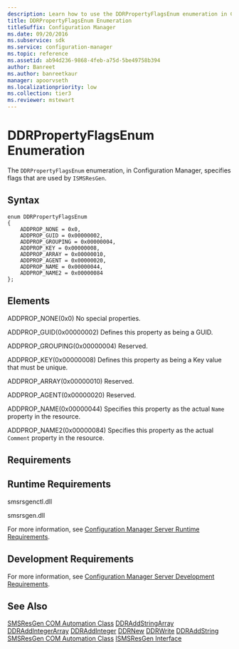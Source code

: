 ```yaml
---
description: Learn how to use the DDRPropertyFlagsEnum enumeration in Configuration Manager which specifies flags that are used by ISMSResGen.
title: DDRPropertyFlagsEnum Enumeration
titleSuffix: Configuration Manager
ms.date: 09/20/2016
ms.subservice: sdk
ms.service: configuration-manager
ms.topic: reference
ms.assetid: ab94d236-9868-4feb-a75d-5be49758b394
author: Banreet
ms.author: banreetkaur
manager: apoorvseth
ms.localizationpriority: low
ms.collection: tier3
ms.reviewer: mstewart
---
```

# DDRPropertyFlagsEnum Enumeration
The `DDRPropertyFlagsEnum` enumeration, in Configuration Manager, specifies flags that are used by `ISMSResGen`.

## Syntax

```
enum DDRPropertyFlagsEnum
{
    ADDPROP_NONE = 0x0,
    ADDPROP_GUID = 0x00000002,
    ADDPROP_GROUPING = 0x00000004,
    ADDPROP_KEY = 0x00000008,
    ADDPROP_ARRAY = 0x00000010,
    ADDPROP_AGENT = 0x00000020,
    ADDPROP_NAME = 0x00000044,
    ADDPROP_NAME2 = 0x00000084
};
```

## Elements
 ADDPROP_NONE(0x0)
 No special properties.

 ADDPROP_GUID(0x00000002)
 Defines this property as being a GUID.

 ADDPROP_GROUPING(0x00000004)
 Reserved.

 ADDPROP_KEY(0x00000008)
 Defines this property as being a Key value that must be unique.

 ADDPROP_ARRAY(0x00000010)
 Reserved.

 ADDPROP_AGENT(0x00000020)
 Reserved.

 ADDPROP_NAME(0x00000044)
 Specifies this property as the actual `Name` property in the resource.

 ADDPROP_NAME2(0x00000084)
 Specifies this property as the actual `Comment` property in the resource.

## Requirements

## Runtime Requirements
 smsrsgenctl.dll

 smsrsgen.dll

 For more information, see [Configuration Manager Server Runtime Requirements](../../../../../develop/core/reqs/server-runtime-requirements.md).

## Development Requirements
 For more information, see [Configuration Manager Server Development Requirements](../../../../../develop/core/reqs/server-development-requirements.md).

## See Also
 [SMSResGen COM Automation Class](../../../../../develop/reference/core/servers/configure/smsresgen-com-automation-class.md)
 [DDRAddStringArray](../../../../../develop/reference/core/servers/configure/ddraddstringarray.md)
 [DDRAddIntegerArray](../../../../../develop/reference/core/servers/configure/ddraddintegerarray.md)
 [DDRAddInteger](../../../../../develop/reference/core/servers/configure/ddraddinteger.md)
 [DDRNew](../../../../../develop/reference/core/servers/configure/ddrnew.md)
 [DDRWrite](../../../../../develop/reference/core/servers/configure/ddrwrite.md)
 [DDRAddString](../../../../../develop/reference/core/servers/configure/ddraddstring.md)
 [SMSResGen COM Automation Class](../../../../../develop/reference/core/servers/configure/smsresgen-com-automation-class.md)
 [ISMSResGen Interface](../../../../../develop/reference/core/servers/configure/ismsresgen-interface.md)
